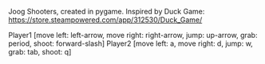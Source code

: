 Joog Shooters, created in pygame.
Inspired by Duck Game: https://store.steampowered.com/app/312530/Duck_Game/

Player1 [move left: left-arrow, move right: right-arrow, jump: up-arrow, grab: period, shoot: forward-slash]
Player2 [move left: a, move right: d, jump: w, grab: tab, shoot: q]
  
